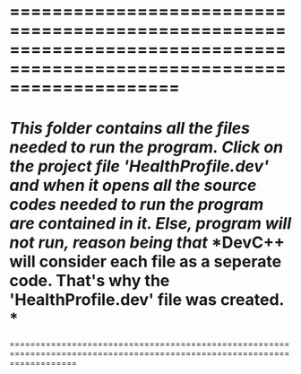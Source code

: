 ========================================================================================================================
========================================================================================================================
*This folder contains all the files needed to run the program. Click on the project file 'HealthProfile.dev' and when it*
*opens all the source codes needed to run the program are contained in it. Else, program will not run, reason being that*
*DevC++ will consider each file as a seperate code. That's why the 'HealthProfile.dev' file was created.		            *
=========================================================================================================================
=========================================================================================================================
